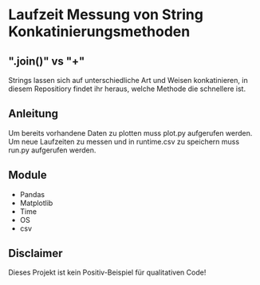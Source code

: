 # Laufzeit Messung von String Konkatinierungsmethoden

## ".join()" vs "+"
Strings lassen sich auf unterschiedliche Art und Weisen konkatinieren, in diesem Repositiory findet ihr heraus, welche Methode die schnellere ist.

## Anleitung
Um bereits vorhandene Daten zu plotten muss plot.py aufgerufen werden. Um neue Laufzeiten zu messen und in runtime.csv zu speichern muss run.py aufgerufen werden.

## Module
 - Pandas
 - Matplotlib
 - Time
 - OS
 - csv

## Disclaimer
Dieses Projekt ist kein Positiv-Beispiel für qualitativen Code!